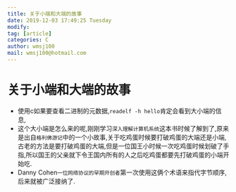 ```yaml
---
title: 关于小端和大端的故事
date: 2019-12-03 17:49:25 Tuesday
modify:
tag: [article]
categories: C
author: wmsj100
mail: wmsj100@hotmail.com
---
```


# 关于小端和大端的故事

- 使用c如果要查看二进制的元数据,`readelf -h hello`肯定会看到大小端的信息,
- 这个大小端是怎么来的呢,刚刚学习`深入理解计算机系统`这本书时候了解到了,原来是出自`格利佛游记`中的一个小故事,关于吃鸡蛋时候要打破鸡蛋的大端还是小端,古老的方法是要打破鸡蛋的大端,但是一位国王小时候一次吃鸡蛋时候划破了手指,所以国王的父亲就下令王国内所有的人之后吃鸡蛋都要先打破鸡蛋的小端开始吃.
- Danny Cohen`一位网络协议的早期开创者`第一次使用这俩个术语来指代字节顺序,后来就被广泛接纳了.
